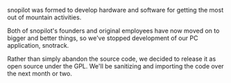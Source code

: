 snopilot was formed to develop hardware and software for getting the most out of mountain activities.

Both of snopilot's founders and original employees have now moved on to bigger and better things, so we've stopped development of our PC application, snotrack.

Rather than simply abandon the source code, we decided to release it as open source under the GPL. We'll be sanitizing and importing the code over the next month or two.